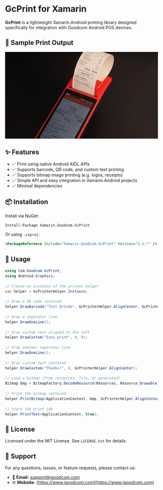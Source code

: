 # GcPrint for Xamarin

**GcPrint** is a lightweight Xamarin.Android printing library designed specifically for integration with Goodcom Android POS devices.

## 🧾 Sample Print Output

![GcPrint Sample Output](https://raw.githubusercontent.com/G308587806/GcPrintAssets/main/order-receipt.jpg)

## ✨ Features

- ✅ Print using native Android AIDL APIs  
- ✅ Supports barcode, QR code, and custom text printing  
- ✅ Supports bitmap image printing (e.g. logos, receipts)  
- ✅ Simple API and easy integration in Xamarin.Android projects  
- ✅ Minimal dependencies  


## 📦 Installation

Install via NuGet:

```
Install-Package Xamarin.Goodcom.GcPrint
```

Or using `.csproj`:

```xml
<PackageReference Include="Xamarin.Goodcom.GcPrint" Version="2.1.*" />
```

## 🚀 Usage

```csharp
using Com.Goodcom.GcPrint;
using Android.Graphics;

// Create an instance of the printer helper
var helper = GcPrinterHelper.Instance;

// Draw a QR code centered
helper.DrawBarcode("Test QrCode", GcPrinterHelper.AlignCenter, GcPrinterHelper.BarcodeQrCode);

// Draw a separator line
helper.DrawOneLine();

// Draw custom text aligned to the left
helper.DrawCustom("Easy print", 0, 0);

// Draw another separator line
helper.DrawOneLine();

// Draw custom text centered
helper.DrawCustom("Thanks!", 0, GcPrinterHelper.AlignCenter);

// Load a bitmap (from resources, file, or generated)
Bitmap bmp = BitmapFactory.DecodeResource(Resources, Resource.Drawable.sample_image);

// Print the bitmap centered
helper.PrintBitmap(ApplicationContext, bmp, GcPrinterHelper.AlignCenter, true);

// Start the print job
helper.PrintText(ApplicationContext, true);
```

## 📄 License

Licensed under the MIT License. See `LICENSE.txt` for details.

## 💬 Support

For any questions, issues, or feature requests, please contact us:

- 📧 **Email:** [support@igoodcom.com](mailto:support@igoodcom.com)  
- 🌐 **Website:** [https://www.igoodcom.com](https://www.igoodcom.com)